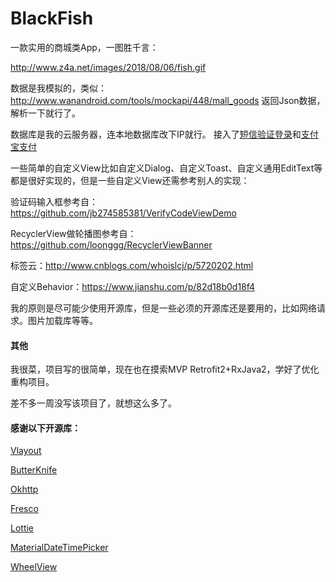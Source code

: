 # BlackFish

一款实用的商城类App，一图胜千言：

http://www.z4a.net/images/2018/08/06/fish.gif

数据是我模拟的，类似：http://www.wanandroid.com/tools/mockapi/448/mall_goods 
 返回Json数据，解析一下就行了。
 
数据库是我的云服务器，连本地数据库改下IP就行。
接入了[短信验证登录](http://wiki.mob.com/sdk-sms-android-3-0-0/)和[支付宝支付](https://openhome.alipay.com/platform/appDaily.htm?tab=info)

一些简单的自定义View比如自定义Dialog、自定义Toast、自定义通用EditText等都是很好实现的，但是一些自定义View还需参考别人的实现：

验证码输入框参考自：
https://github.com/jb274585381/VerifyCodeViewDemo

RecyclerView做轮播图参考自：
https://github.com/loonggg/RecyclerViewBanner

标签云：http://www.cnblogs.com/whoislcj/p/5720202.html

自定义Behavior：https://www.jianshu.com/p/82d18b0d18f4

我的原则是尽可能少使用开源库，但是一些必须的开源库还是要用的，比如网络请求。图片加载库等等。

#### 其他

我很菜，项目写的很简单，现在也在摸索MVP Retrofit2+RxJava2，学好了优化重构项目。

差不多一周没写该项目了，就想这么多了。

#### 感谢以下开源库：

[Vlayout](https://github.com/alibaba/vlayout)

[ButterKnife](https://github.com/JakeWharton/butterknife)

[Okhttp](https://github.com/square/okhttp)

[Fresco](https://github.com/facebook/fresco)

[Lottie](https://github.com/airbnb/lottie-android)

[MaterialDateTimePicker](https://github.com/wdullaer/MaterialDateTimePicker)

[WheelView](https://github.com/CNCoderX/WheelView)

